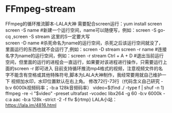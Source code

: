 # FFmpeg-stream
FFmpeg的循环推流脚本-LALA大神
需要配合screen运行：yum install screen
screen -S name #新建一个运行空间，name可以随便写，例如：screen -S go-cq ,screen -S stream 这里的S一定要大写  
screen -D name #杀死命名为name的运行空间，杀死之后该运行空间就没了，里面运行的东西也就不会运行了,例如：screen -D stream
screen -r name #连接名字为name的运行空间，例如：screen -r stream
Ctrl + A + D #退出当前运行空间，但里面的运行的进程会一直运行，如果要对该进程进行操作，只需要运行上面的screen -r 即可进入
目前支持循环推流mp4格式的视频，注意视频文件的名字不能含有空格或其他特殊符号,脚本为LALA大神制作，我经常要用就自己维护一下
视频加水印，水印位置默认在右上角。
修改72行-73行（代码含义自己研究 -b:v 6000k视频码率；-b:a 128k音频码率）
video=$(find ./ -type f | shuf -n 1)
ffmpeg -re -i "$video" -preset ultrafast -vcodec libx264 -g 60 -b:v 6000k -c:a aac -b:a 128k -strict -2 -f flv ${rtmp}
LALA小站：https://lala.im/4816.html
